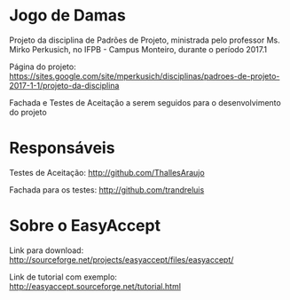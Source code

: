 # Jogo de Damas
Projeto da disciplina de Padrões de Projeto, ministrada pelo professor Ms. Mirko Perkusich, no IFPB - Campus Monteiro, durante o período 2017.1

Página do projeto: https://sites.google.com/site/mperkusich/disciplinas/padroes-de-projeto-2017-1-1/projeto-da-disciplina

Fachada e Testes de Aceitação a serem seguidos para o desenvolvimento do projeto

# Responsáveis
Testes de Aceitação: http://github.com/ThallesAraujo

Fachada para os testes: http://github.com/trandreluis

# Sobre o EasyAccept
Link para download: http://sourceforge.net/projects/easyaccept/files/easyaccept/

Link de tutorial com exemplo: http://easyaccept.sourceforge.net/tutorial.html
